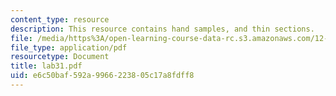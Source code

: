 ```yaml
---
content_type: resource
description: This resource contains hand samples, and thin sections.
file: /media/https%3A/open-learning-course-data-rc.s3.amazonaws.com/12-109-petrology-fall-2005/e6c50baf592a9966223805c17a8fdff8_lab31.pdf
file_type: application/pdf
resourcetype: Document
title: lab31.pdf
uid: e6c50baf-592a-9966-2238-05c17a8fdff8
---
```

